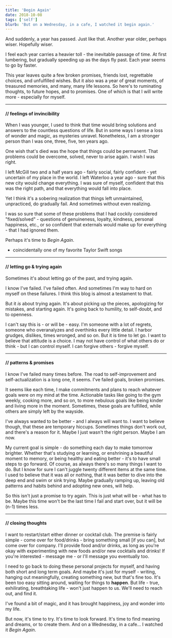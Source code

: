 ```yaml
---
title: 'Begin Again'
date: 2018-10-08
tags: ['self']
blurb: 'But on a Wednesday, in a cafe, I watched it begin again.'
---
```


And suddenly, a year has passed. Just like that. Another year older, perhaps wiser. Hopefully wiser.

I feel each year carries a heavier toll - the inevitable passage of time. At first lumbering, but gradually speeding up as the days fly past. Each year seems to go by faster.

This year leaves quite a few broken promises, friends lost, regrettable choices, and unfulfilled wishes. But it also was a year of great moments, of treasured memories, and many, many life lessons. So here's to ruminating thoughts, to future hopes, and to promises. One of which is that I will write more - especially for myself.

---

#### // feelings of invincibility

When I was younger, I used to think that time would bring solutions and answers to the countless questions of life. But in some ways I sense a loss of wonder and magic, as mysteries unravel. Nonetheless, I am a stronger person than I was one, three, five, ten years ago.

One wish that's died was the hope that things could be permanent. That problems could be overcome, solved, never to arise again. I wish I was right.

I left McGill two and a half years ago - fairly social, fairly confident - yet uncertain of my place in the world. I left Waterloo a year ago - sure that this new city would change everything. I was sure of myself, confident that this was the right path, and that everything would fall into place.

Yet I think it's a sobering realization that things left unmaintained, unpracticed, do gradually fail. And sometimes without even realizing.

I was so sure that some of these problems that I had cockily considered "fixed/solved" - questions of genuineness, loyalty, kindness, personal happiness, etc., or so confident that externals would make up for everything - that I had ignored them.

Perhaps it's time to _Begin Again_.

- coincidentally one of my favorite Taylor Swift songs

---

#### // letting go & trying again

Sometimes it's about letting go of the past, and trying again.

I know I've failed. I've failed often. And sometimes I'm way to hard on myself on these failures. I think this blog is almost a testament to that.

But it _is_ about trying again. It's about picking up the pieces, apologizing for mistakes, and starting again. It's going back to humility, to self-doubt, and to openness.

I can't say this is - or will be - easy. I'm someone with a lot of regrets, someone who overanalyzes and overthinks every little detail. I harbor grudges, dislikes, times wronged, and so on. But it is time to let go. I want to believe that attitude is a choice. I may not have control of what others do or think - but I can control myself. I can forgive others - forgive myself.

---

#### // patterns & promises

I know I've failed many times before. The road to self-improvement and self-actualization is a long one, it seems. I've failed goals, broken promises.

It seems like each time, I make commitments and plans to reach whatever goals were on my mind at the time. Actionable tasks like going to the gym weekly, cooking more, and so on, to more nebulous goals like being kinder and living more in the moment. Sometimes, these goals are fulfilled, while others are simply left by the wayside.

I've always wanted to be better - and I always will want to. I want to believe though, that these are temporary hiccups. Sometimes things don't work out, and there's a reason for it. Maybe I just wasn't the right person. Maybe I am now.

My current goal is simple - do something each day to make tomorrow brighter. Whether that's studying or learning, or enshrining a beautiful moment to memory, or being healthy and eating better - it's to have small steps to go forward. Of course, as always there's so many things I want to do. But I know for sure I can't juggle twenty different items at the same time. I used to believe that it was all or nothing, that it was better to dive into the deep end and swim or sink trying. Maybe gradually ramping up, leaving old patterns and habits behind and adopting new ones, will help.

So this isn't just a promise to try again. This is just what will be - what has to be. Maybe this time won't be the last time I fail and start over, but it will be (n-1) times less.

---

#### // closing thoughts

I want to restart/start either dinner or cocktail club. The premise is fairly simple - come over for food/drinks - bring something small [if you can], but come over for company. I'll provide food and/or drinks, as long as you're okay with experimenting with new foods and/or new cocktails and drinks! If you're interested - message me - or I'll message you eventually too.

I need to go back to doing these personal projects for myself, and having both short and long term goals. And maybe it's just for myself - writing, hanging out meaningfully, creating something new, but that's fine too. It's been too easy sitting around, waiting for things to **happen**. But life - true, exhilirating, breathtaking life - won't just happen to us. We'll need to reach out, and find it.

I've found a bit of magic, and it has brought happiness, joy and wonder into my life.

But now, it's time to try. It's time to look forward. It's time to find meaning and dreams, or to create them. And on a Wednesday, in a cafe... I watched it _Begin Again_.
